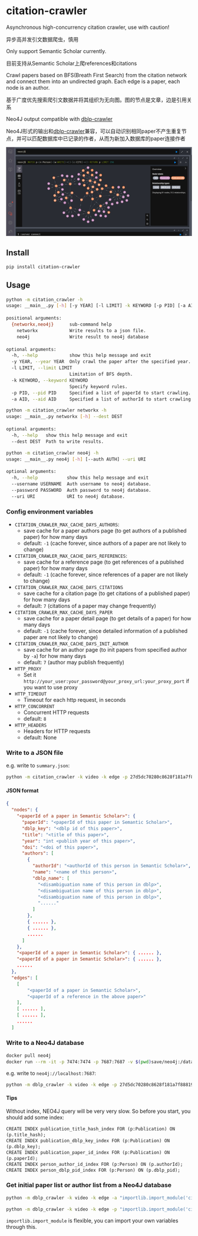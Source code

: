 # citation-crawler

Asynchronous high-concurrency citation crawler, use with caution!

异步高并发引文数据爬虫，慎用

Only support Semantic Scholar currently.

目前支持从Semantic Scholar上爬references和citations

Crawl papers based on BFS(Breath First Search) from the citation network and connect them into an undirected graph. Each edge is a paper, each node is an author.

基于广度优先搜索爬引文数据并将其组织为无向图。图的节点是文章，边是引用关系

Neo4J output compatible with [dblp-crawler](https://github.com/yindaheng98/dblp-crawler)

Neo4J形式的输出和[dblp-crawler](https://github.com/yindaheng98/dblp-crawler)兼容，可以自动识别相同paper不产生重复节点，并可以匹配数据库中已记录的作者，从而为新加入数据库的paper连接作者

![](asserts/graph.png)

## Install

```sh
pip install citation-crawler
```

## Usage

```sh
python -m citation_crawler -h
usage: __main__.py [-h] [-y YEAR] [-l LIMIT] -k KEYWORD [-p PID] [-a AID] {networkx,neo4j} ...

positional arguments:
  {networkx,neo4j}      sub-command help
    networkx            Write results to a json file.
    neo4j               Write result to neo4j database

optional arguments:
  -h, --help            show this help message and exit
  -y YEAR, --year YEAR  Only crawl the paper after the specified year.
  -l LIMIT, --limit LIMIT
                        Limitation of BFS depth.
  -k KEYWORD, --keyword KEYWORD
                        Specify keyword rules.
  -p PID, --pid PID     Specified a list of paperId to start crawling.
  -a AID, --aid AID     Specified a list of authorId to start crawling.
```

```sh
python -m citation_crawler networkx -h
usage: __main__.py networkx [-h] --dest DEST

optional arguments:
  -h, --help   show this help message and exit
  --dest DEST  Path to write results.
```

```sh
python -m citation_crawler neo4j -h   
usage: __main__.py neo4j [-h] [--auth AUTH] --uri URI

optional arguments:
  -h, --help           show this help message and exit
  --username USERNAME  Auth username to neo4j database.
  --password PASSWORD  Auth password to neo4j database.
  --uri URI            URI to neo4j database.
```

### Config environment variables

* `CITATION_CRAWLER_MAX_CACHE_DAYS_AUTHORS`: 
  * save cache for a paper authors page (to get authors of a published paper) for how many days
  * default: `-1` (cache forever, since authors of a paper are not likely to change)
* `CITATION_CRAWLER_MAX_CACHE_DAYS_REFERENCES`: 
  * save cache for a reference page (to get references of a published paper) for how many days
  * default: `-1` (cache forever, since references of a paper are not likely to change)
* `CITATION_CRAWLER_MAX_CACHE_DAYS_CITATIONS`
  * save cache for a citation page (to get citations of a published paper) for how many days
  * default: `7` (citations of a paper may change frequently)
* `CITATION_CRAWLER_MAX_CACHE_DAYS_PAPER`
  * save cache for a paper detail page (to get details of a paper) for how many days
  * default: `-1` (cache forever, since detailed information of a published paper are not likely to change)
* `CITATION_CRAWLER_MAX_CACHE_DAYS_INIT_AUTHOR`
  * save cache for an author page (to init papers from specified author by `-a`) for how many days
  * default: `7` (author may publish frequently)
* `HTTP_PROXY`
  * Set it `http://your_user:your_password@your_proxy_url:your_proxy_port` if you want to use proxy
* `HTTP_TIMEOUT`
  * Timeout for each http request, in seconds
* `HTTP_CONCORRENT`
  * Concurrent HTTP requests
  * default: `8`
* `HTTP_HEADERS`
  * Headers for HTTP requests
  * default: None

### Write to a JSON file

e.g. write to `summary.json`:

```sh
python -m citation_crawler -k video -k edge -p 27d5dc70280c8628f181a7f8881912025f808256 -a 1681457 networkx --dest summary.json
```

#### JSON format

```json
{
  "nodes": {
    "<paperId of a paper in Semantic Scholar>": {
      "paperId": "<paperId of this paper in Semantic Scholar>",
      "dblp_key": "<dblp id of this paper>",
      "title": "<title of this paper>",
      "year": "int <publish year of this paper>",
      "doi": "<doi of this paper>",
      "authors": [
        {
          "authorId": "<authorId of this person in Semantic Scholar>",
          "name": "<name of this person>",
          "dblp_name": [
            "<disambiguation name of this person in dblp>",
            "<disambiguation name of this person in dblp>",
            "<disambiguation name of this person in dblp>",
            "......"
          ]
        },
        { ...... },
        { ...... },
        ......
      ]
    },
    "<paperId of a paper in Semantic Scholar>": { ...... },
    "<paperId of a paper in Semantic Scholar>": { ...... },
    ......
  },
  "edges": [
    [
        "<paperId of a paper in Semantic Scholar>",
        "<paperId of a reference in the above paper>"
    ],
    [ ...... ],
    [ ...... ],
    ......
  ]
```

### Write to a Neo4J database

```sh
docker pull neo4j
docker run --rm -it -p 7474:7474 -p 7687:7687 -v $(pwd)save/neo4j:/data -e NEO4J_AUTH=none neo4j
```

e.g. write to `neo4j://localhost:7687`:

```sh
python -m dblp_crawler -k video -k edge -p 27d5dc70280c8628f181a7f8881912025f808256 -a 1681457 neo4j --uri neo4j://localhost:7687
```

#### Tips

Without index, NEO4J query will be very very slow. So before you start, you should add some index:

```cql
CREATE INDEX publication_title_hash_index FOR (p:Publication) ON (p.title_hash);
CREATE INDEX publication_dblp_key_index FOR (p:Publication) ON (p.dblp_key);
CREATE INDEX publication_paper_id_index FOR (p:Publication) ON (p.paperId);
CREATE INDEX person_author_id_index FOR (p:Person) ON (p.authorId);
CREATE INDEX person_dblp_pid_index FOR (p:Person) ON (p.dblp_pid);
```

### Get initial paper list or author list from a Neo4J database

```sh
python -m dblp_crawler -k video -k edge -a "importlib.import_module('citation_crawler.init').papers_in_neo4j('neo4j://localhost:7687')" neo4j --uri neo4j://localhost:7687
```

```sh
python -m dblp_crawler -k video -k edge -p "importlib.import_module('citation_crawler.init').authors_in_neo4j('neo4j://localhost:7687')" neo4j --uri neo4j://localhost:7687
```

`importlib.import_module` is flexible, you can import your own variables through this.
